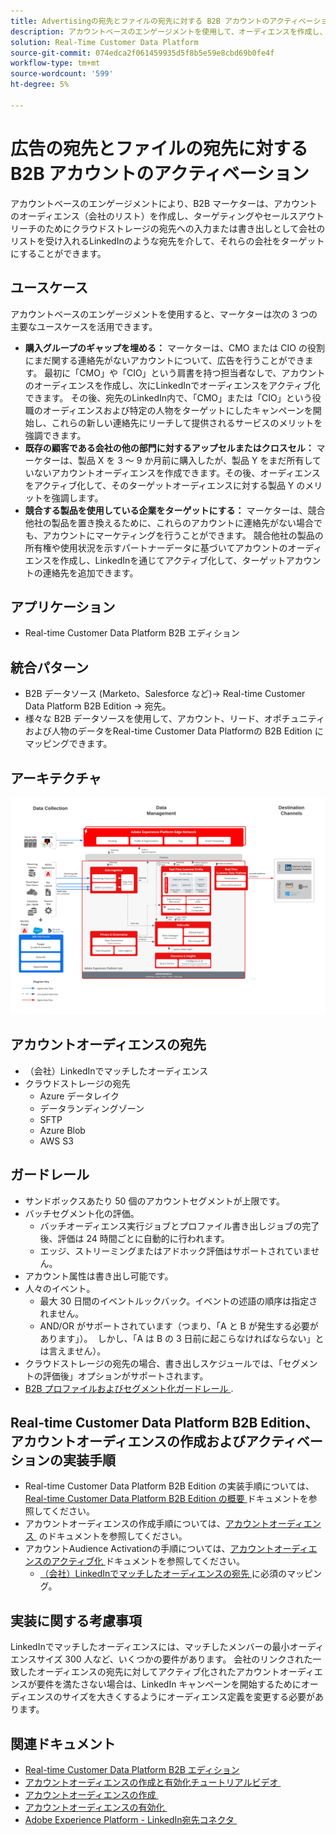 ```yaml
---
title: Advertisingの宛先とファイルの宛先に対する B2B アカウントのアクティベーション
description: アカウントベースのエンゲージメントを使用して、オーディエンスを作成し、宛先を介してターゲットに設定します。
solution: Real-Time Customer Data Platform
source-git-commit: 074edca2f061459935d5f8b5e59e8cbd69b0fe4f
workflow-type: tm+mt
source-wordcount: '599'
ht-degree: 5%

---
```


# 広告の宛先とファイルの宛先に対する B2B アカウントのアクティベーション

アカウントベースのエンゲージメントにより、B2B マーケターは、アカウントのオーディエンス（会社のリスト）を作成し、ターゲティングやセールスアウトリーチのためにクラウドストレージの宛先への入力または書き出しとして会社のリストを受け入れるLinkedInのような宛先を介して、それらの会社をターゲットにすることができます。

## ユースケース

アカウントベースのエンゲージメントを使用すると、マーケターは次の 3 つの主要なユースケースを活用できます。

* **購入グループのギャップを埋める：** マーケターは、CMO または CIO の役割にまだ関する連絡先がないアカウントについて、広告を行うことができます。 最初に「CMO」や「CIO」という肩書を持つ担当者なしで、アカウントのオーディエンスを作成し、次にLinkedInでオーディエンスをアクティブ化できます。 その後、宛先のLinkedIn内で、「CMO」または「CIO」という役職のオーディエンスおよび特定の人物をターゲットにしたキャンペーンを開始し、これらの新しい連絡先にリーチして提供されるサービスのメリットを強調できます。
* **既存の顧客である会社の他の部門に対するアップセルまたはクロスセル：** マーケターは、製品 X を 3 ～ 9 か月前に購入したが、製品 Y をまだ所有していないアカウントオーディエンスを作成できます。その後、オーディエンスをアクティブ化して、そのターゲットオーディエンスに対する製品 Y のメリットを強調します。
* **競合する製品を使用している企業をターゲットにする：** マーケターは、競合他社の製品を置き換えるために、これらのアカウントに連絡先がない場合でも、アカウントにマーケティングを行うことができます。 競合他社の製品の所有権や使用状況を示すパートナーデータに基づいてアカウントのオーディエンスを作成し、LinkedInを通じてアクティブ化して、ターゲットアカウントの連絡先を追加できます。

## アプリケーション

* Real-time Customer Data Platform B2B エディション

## 統合パターン

* B2B データソース (Marketo、Salesforce など)-> Real-time Customer Data Platform B2B Edition -> 宛先。
* 様々な B2B データソースを使用して、アカウント、リード、オポチュニティおよび人物のデータをReal-time Customer Data Platformの B2B Edition にマッピングできます。

## アーキテクチャ

![B2B アカウントAudience Activationブループリントのリファレンスアーキテクチャ &#x200B;](assets/b2b-blueprint-account-audience-activation.png)

## アカウントオーディエンスの宛先

* （会社）LinkedInでマッチしたオーディエンス
* クラウドストレージの宛先
   * Azure データレイク
   * データランディングゾーン
   * SFTP
   * Azure Blob
   * AWS S3

## ガードレール

* サンドボックスあたり 50 個のアカウントセグメントが上限です。
* バッチセグメント化の評価。
   * バッチオーディエンス実行ジョブとプロファイル書き出しジョブの完了後、評価は 24 時間ごとに自動的に行われます。
   * エッジ、ストリーミングまたはアドホック評価はサポートされていません。
* アカウント属性は書き出し可能です。
* 人々のイベント。
   * 最大 30 日間のイベントルックバック。イベントの述語の順序は指定されません。
   * AND/OR がサポートされています（つまり、「A と B が発生する必要があります」）。  しかし、「A は B の 3 日前に起こらなければならない」とは言えません）。
* クラウドストレージの宛先の場合、書き出しスケジュールでは、「セグメントの評価後」オプションがサポートされます。
* [B2B プロファイルおよびセグメント化ガードレール &#x200B;](https://experienceleague.adobe.com/ja/docs/experience-platform/rtcdp/intro/rtcdpb2b-intro/b2b-guardrails).

## Real-time Customer Data Platform B2B Edition、アカウントオーディエンスの作成およびアクティベーションの実装手順

* Real-time Customer Data Platform B2B Edition の実装手順については、[Real-time Customer Data Platform B2B Edition の概要 &#x200B;](https://experienceleague.adobe.com/ja/docs/experience-platform/rtcdp/intro/rtcdpb2b-intro/b2b-tutorial) ドキュメントを参照してください。
* アカウントオーディエンスの作成手順については、[&#x200B; アカウントオーディエンス &#x200B;](https://experienceleague.adobe.com/ja/docs/experience-platform/segmentation/ui/account-audiences) のドキュメントを参照してください。
* アカウントAudience Activationの手順については、[&#x200B; アカウントオーディエンスのアクティブ化 &#x200B;](https://experienceleague.adobe.com/ja/docs/experience-platform/destinations/ui/activate/activate-account-audiences) ドキュメントを参照してください。
   * [&#x200B; （会社）LinkedInでマッチしたオーディエンスの宛先 &#x200B;](https://experienceleague.adobe.com/ja/docs/experience-platform/destinations/ui/activate/activate-account-audiences#required-mappings) に必須のマッピング。

## 実装に関する考慮事項

LinkedInでマッチしたオーディエンスには、マッチしたメンバーの最小オーディエンスサイズ 300 人など、いくつかの要件があります。 会社のリンクされた一致したオーディエンスの宛先に対してアクティブ化されたアカウントオーディエンスが要件を満たさない場合は、LinkedIn キャンペーンを開始するためにオーディエンスのサイズを大きくするようにオーディエンス定義を変更する必要があります。

## 関連ドキュメント

* [Real-time Customer Data Platform B2B エディション](https://experienceleague.adobe.com/ja/docs/experience-platform/rtcdp/intro/rtcdpb2b-intro/b2b-overview)
* [&#x200B; アカウントオーディエンスの作成と有効化チュートリアルビデオ &#x200B;](https://experienceleague.adobe.com/ja/docs/platform-learn/tutorials/audiences/create-audiences-with-b2b-data)
* [&#x200B; アカウントオーディエンスの作成 &#x200B;](https://experienceleague.adobe.com/ja/docs/experience-platform/segmentation/ui/account-audiences)
* [&#x200B; アカウントオーディエンスの有効化 &#x200B;](https://experienceleague.adobe.com/ja/docs/experience-platform/destinations/ui/activate/activate-account-audiences)
* [Adobe Experience Platform - LinkedIn宛先コネクタ &#x200B;](https://experienceleague.adobe.com/ja/docs/experience-platform/destinations/catalog/social/linkedin)
